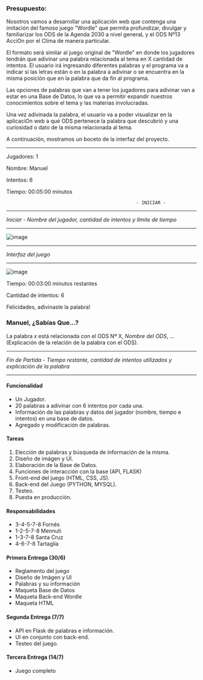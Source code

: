 ### Presupuesto:

Nosotros vamos a desarrollar una aplicación web que contenga una imitación del famoso juego "Wordle" que permita profundizar, divulgar y familiarizar los ODS de la Agenda 2030 a nivel generaL y el ODS Nº13 AcciOn por el Clima de manera particular.  

El formato será similar al juego original de "Wordle" en donde los jugadores tendrán que adivinar una palabra relacionada al tema en X cantidad de intentos. El usuario irá ingresando diferentes palabras y el programa va a indicar si las letras están o en la palabra a adivinar o se encuentra en la misma posición que en la palabra que da fin al programa. 

Las opciones de palabras que van a tener los jugadores para adivinar van a estar en una Base de Datos, lo que va a permitir expandir nuestros conocimientos sobre el tema y las materias involucradas.

Una vez adivinada la palabra, el usuario va a poder visualizar en la aplicaciOn web a qué ODS pertenece la palabra que descubrió y una curiosidad o dato de la misma relacionada al tema. 

A continuación, mostramos un boceto de la interfaz del proyecto.

----------------------------------------------------------------------------------------------------------------------------------------

Jugadores: 1

Nombre: Manuel

Intentos: 6

Tiempo: 00:05:00 minutos

                                                    - INICIAR - 

----------------------------------------------------------------------------------------------------------------------------------------

*Iniciar - Nombre del jugador, cantidad de intentos y lImite de tiempo* 

----------------------------------------------------------------------------------------------------------------------------------------

![image](img1.png)

----------------------------------------------------------------------------------------------------------------------------------------

*Interfaz del juego*

----------------------------------------------------------------------------------------------------------------------------------------

![image](img4.jpg)

Tiempo: 00:03:00 minutos restantes

Cantidad de intentos: 6

Felicidades, adivinaste la palabra!

### Manuel, ¿Sabías Que...?

La palabra *x* está relacionada con el ODS Nº X, *Nombre del ODS*, ... (Explicación de la relación de la palabra con el ODS). 

----------------------------------------------------------------------------------------------------------------------------------------

*Fin de Partida - Tiempo restante, cantidad de intentos utilizados y explicación de la palabra*

----------------------------------------------------------------------------------------------------------------------------------------

#### Funcionalidad

- Un Jugador.
- 20 palabras a adivinar con 6 intentos por cada una.
- Información de las palabras y datos del jugador (nombre, tiempo e intentos) en una base de datos.
- Agregado y modificación de palabras.


#### Tareas

1. Elección de palabras y búsqueda de información de la misma.
2. Diseño de imágen y UI.
3. Elaboración de la Base de Datos.
4. Funciones de interacción con la base (API, FLASK)
5. Front-end del juego (HTML, CSS, JS).
6. Back-end del Juego (PYTHON, MYSQL).
7. Testeo.
8. Puesta en producción.

#### Responsabilidades

- 3-4-5-7-8 Fornés
- 1-2-5-7-8 Mennuti
- 1-3-7-8 Santa Cruz
- 4-6-7-8 Tartaglia

#### Primera Entrega (30/6)

- Reglamento del juego
- Diseño de Imágen y UI
- Palabras y su información
- Maqueta Base de Datos
- Maqueta Back-end Wordle
- Maqueta HTML

#### Segunda Entrega (7/7)

- API en Flask de palabras e información.
- UI en conjunto con back-end.
- Testeo del juego.

#### Tercera Entrega (14/7)

- Juego completo 

